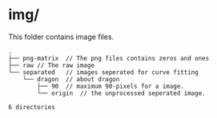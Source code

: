 # img/

This folder contains image files.

```
.
├── png-matrix	// The png files contains zeros and ones
├── raw	// The raw image
└── separated	// images seperated for curve fitting
    └── dragon	// about dragon 
        ├── 90	// maximum 90-pixels for a image. 
        └── origin	// the unprocessed seperated image.

6 directories
```

